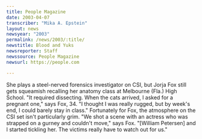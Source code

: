 ```yaml
---
title: People Magazine
date: 2003-04-07
transcriber: "Mika A. Epstein"
layout: news
newsyear: "2003"
permalink: /news/2003/:title/
newstitle: Blood and Yuks
newsreporter: Staff
newssource: People Magazine
newsurl: https://people.com

---
```


She plays a steel-nerved forensics investigator on CSI, but Jorja Fox still gets squeamish recalling her anatomy class at Melbourne (Fla.) High School. "It required dissecting. When the cats arrived, I asked for a pregnant one," says Fox, 34. "I thought I was really rugged, but by week's end, I could barely stay in class." Fortunately for Fox, the atmosphere on the CSI set isn't particularly grim. "We shot a scene with an actress who was strapped on a gurney and couldn't move," says Fox. "[William Petersen] and I started tickling her. The victims really have to watch out for us."
